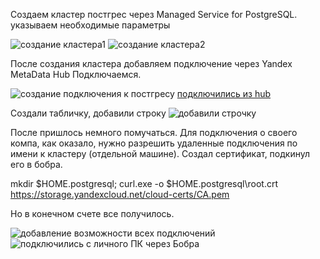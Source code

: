 Создаем кластер постгрес через Managed Service for PostgreSQL. указываем необходимые параметры

![создание кластера1](https://github.com/user-attachments/assets/de58adfb-f344-4f1f-8fda-d5c8ffd6cd6a)
![создание кластера2](https://github.com/user-attachments/assets/cae4ab0d-d886-4ee9-9777-205939c5329e)

После создания кластера добавляем подключение через Yandex MetaData Hub
Подключаемся.

![создание подключения к постгресу](https://github.com/user-attachments/assets/714afbef-f4ed-4d71-ba91-bc94900d114c)
[подключились из hub](https://github.com/user-attachments/assets/77a77691-1546-4a3f-956b-007fc44b78f0)

Создали табличку, добавили строку
![добавили строчку](https://github.com/user-attachments/assets/a4aedc4d-f906-42c0-b050-86a309540ada)

После пришлось немного помучаться. Для подключения о своего компа, как оказало, нужно разрешить удаленные подключения по имени к кластеру (отдельной машине). 
Создал сертификат, подкинул его в бобра. 


mkdir $HOME\.postgresql; curl.exe -o $HOME\.postgresql\root.crt https://storage.yandexcloud.net/cloud-certs/CA.pem

Но в конечном счете все получилось.

![добавление возможности всех подключений](https://github.com/user-attachments/assets/271aba2a-c5c5-4d03-914d-0dc3be592e10)
![подключились с личного ПК через Бобра](https://github.com/user-attachments/assets/88dd1d0b-a3c2-4edd-b7b0-12392679dca7)
